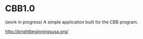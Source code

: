 CBB1.0
=================

(work in progress) A simple application built for the CBB program.

http://brightbeginningsusa.org/



